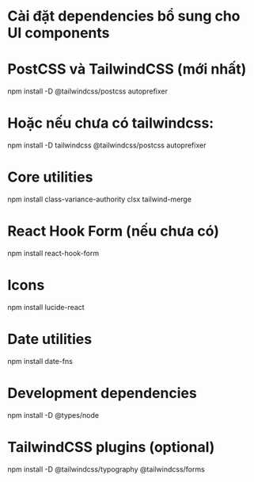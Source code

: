 # Cài đặt dependencies bổ sung cho UI components

# PostCSS và TailwindCSS (mới nhất)
npm install -D @tailwindcss/postcss autoprefixer
# Hoặc nếu chưa có tailwindcss:
npm install -D tailwindcss @tailwindcss/postcss autoprefixer

# Core utilities
npm install class-variance-authority clsx tailwind-merge

# React Hook Form (nếu chưa có)
npm install react-hook-form

# Icons
npm install lucide-react

# Date utilities  
npm install date-fns

# Development dependencies
npm install -D @types/node

# TailwindCSS plugins (optional)
npm install -D @tailwindcss/typography @tailwindcss/forms